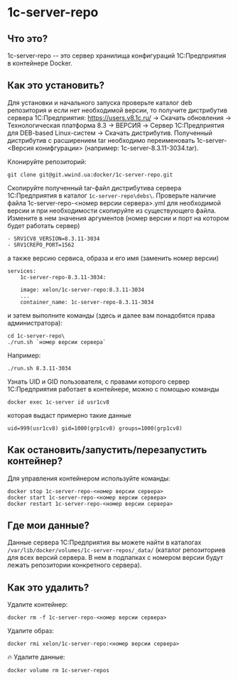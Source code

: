 # 1c-server-repo

## Что это?

1c-server-repo -- это сервер хранилища конфигураций 1С:Предприятия в контейнере Docker.

## Как это установить?

Для установки и начального запуска проверьте каталог deb репозитория и если нет необходимой версии, то получите дистрибутив сервера 1С:Предприятия: https://users.v8.1c.ru/ -> Скачать обновления -> Технологическая платформа 8.3 -> ВЕРСИЯ -> Cервер 1С:Предприятия для DEB-based Linux-систем -> Скачать дистрибутив. Полученный дистрибутив с расширением tar необходимо переименовать 1c-server-<Версия конифгурации> (например: 1c-server-8.3.11-3034.tar).

Клонируйте репозиторий:

    git clone git@git.wwind.ua:docker/1c-server-repo.git

Скопируйте полученный tar-файл дистрибутива сервера 1С:Предприятия в каталог `1c-server-repo\debs\`. Проверьте наличие файла 1c-server-repo-<номер версии сервера>.yml для необходимой версии и при необходимости скопируйте из существующего файла. Измените в нем значения аргументов (номер версии и порт на котором будет работать сервер)

    - SRV1CV8_VERSION=8.3.11-3034
    - SRV1CREPO_PORT=1562

а также версию сервиса, образа и его имя (заменить номер версии)

    services:
        1c-server-repo-8.3.11-3034:

        image: xelon/1c-server-repo:8.3.11-3034
        ...
        container_name: 1c-server-repo-8.3.11-3034
    
и затем выполните команды (здесь и далее вам понадобятся права администратора):

    cd 1c-server-repo\
    ./run.sh `номер версии сервера`
    
Например:

    ./run.sh 8.3.11-3034

Узнать UID и GID пользователя, с правами которого сервер 1С:Предприятия работает в контейнере, можно с помощью команды

    docker exec 1c-server id usr1cv8

которая выдаст примерно такие данные

    uid=999(usr1cv8) gid=1000(grp1cv8) groups=1000(grp1cv8)

## Как остановить/запустить/перезапустить контейнер?

Для управления контейнером используйте команды:

    docker stop 1c-server-repo-<номер версии сервера>
    docker start 1c-server-repo-<номер версии сервера>
    docker restart 1c-server-repo-<номер версии сервера>

## Где мои данные?

Данные сервера 1С:Предприятия вы можете найти в каталогах `/var/lib/docker/volumes/1c-server-repos/_data/` (каталог репозиториев для всех версий сервера. В нем в подпапках с номером версии будут лежать репозитории конкретного сервера).

## Как это удалить?

Удалите контейнер:

    docker rm -f 1c-server-repo-<номер версии сервера>

Удалите образ:

    docker rmi xelon/1c-server-repo:<номер версии сервера>

:fire: Удалите данные:

    docker volume rm 1c-server-repos
